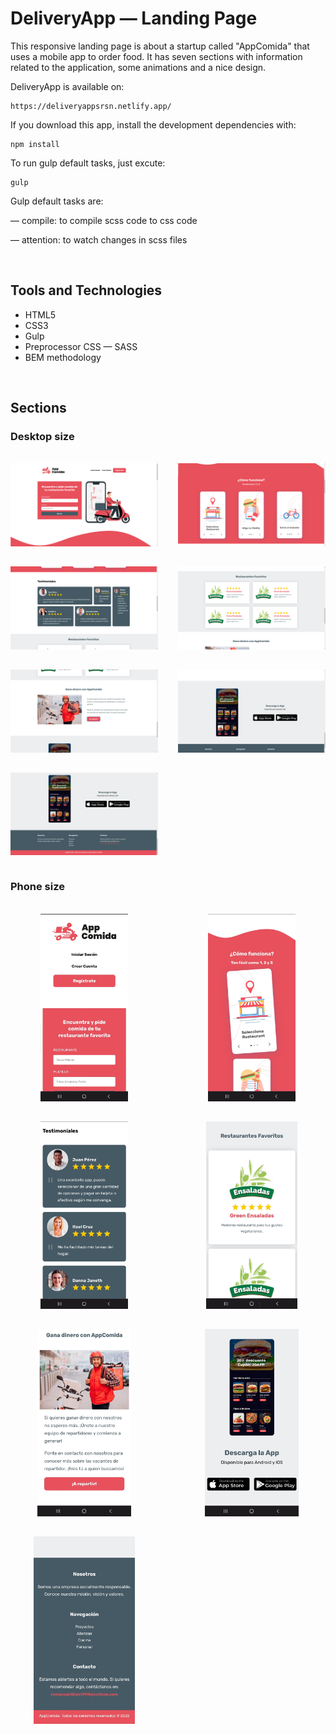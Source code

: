<h1>DeliveryApp &mdash; Landing Page</h1>

<p>This responsive landing page is about a startup called "AppComida" that uses a mobile app to order food. It has seven sections with information related to the application, some animations and a nice design.</p>

<p>DeliveryApp is available on: </p>

```
https://deliveryappsrsn.netlify.app/
```

<p>If you download this app, install the development dependencies with: </p>

```
npm install
```

<p>To run gulp default tasks, just excute:</p>

```
gulp
```

<p>Gulp default tasks are: </p>
<p>&mdash; compile: to compile scss code to css code</p> 
<p>&mdash; attention: to watch changes in scss files</p> 

<br>

<h2>Tools and Technologies</h2>

<ul>
<li>
HTML5
</li>
<li>
CSS3
</li>
<li>
Gulp
</li>
<li>
Preprocessor CSS &mdash; SASS
</li>
<li>
BEM methodology
</li>
</ul>
<br>

<h2>Sections</h2>

<h3>Desktop size</h3>
<br>
<div style="display: grid; grid-template-columns: repeat(2, 1fr); gap: 2rem;">
<img src="./src/app/screenshots/hero.png" alt="Hero section" width=400 />
<img src="./src/app/screenshots/steps.png" alt="Steps section" width=400 />
<img src="./src/app/screenshots/testimonials.png" alt="Testimonials section" width=400 />
<img src="./src/app/screenshots/favourites.png" alt="Favourites section" width=400 />
<img src="./src/app/screenshots/delivers.png" alt="Delivers section" width=400 />
<img src="./src/app/screenshots/download.png" alt="Download section" width=400 />
<img src="./src/app/screenshots/footer.png" alt="Footer section" width=400 />
</div>
<br>

<h3>Phone size</h3>
<br>
<div style="display: grid; grid-template-columns: repeat(2, 1fr); gap: 2rem; place-items: center;">
<img src="./src/app/screenshots/hero-m.jpeg" alt="Hero section" height=300 />
<img src="./src/app/screenshots/steps-m.jpeg" alt="Steps section" height=300 />
<img src="./src/app/screenshots/testimonials-m.jpeg" alt="Testimonials section" height=300 />
<img src="./src/app/screenshots/favourites-m.jpeg" alt="Favourites section" height=300 />
<img src="./src/app/screenshots/delivers-m.jpeg" alt="Delivers section" height=300 />
<img src="./src/app/screenshots/download-m.jpeg" alt="Download section" height=300 />
<img src="./src/app/screenshots/footer-m.jpeg" alt="Footer section" height=300 />
</div>
<br>
